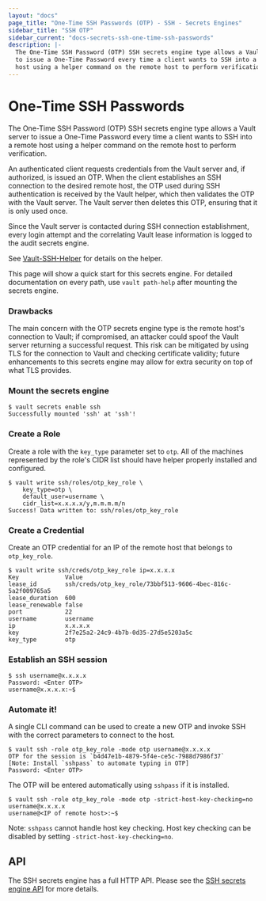 ```yaml
---
layout: "docs"
page_title: "One-Time SSH Passwords (OTP) - SSH - Secrets Engines"
sidebar_title: "SSH OTP"
sidebar_current: "docs-secrets-ssh-one-time-ssh-passwords"
description: |-
  The One-Time SSH Password (OTP) SSH secrets engine type allows a Vault server
  to issue a One-Time Password every time a client wants to SSH into a remote
  host using a helper command on the remote host to perform verification.
---
```


# One-Time SSH Passwords

The One-Time SSH Password (OTP) SSH secrets engine type allows a Vault server to
issue a One-Time Password every time a client wants to SSH into a remote host
using a helper command on the remote host to perform verification.

An authenticated client requests credentials from the Vault server and, if
authorized, is issued an OTP. When the client establishes an SSH connection to
the desired remote host, the OTP used during SSH authentication is received by
the Vault helper, which then validates the OTP with the Vault server. The Vault
server then deletes this OTP, ensuring that it is only used once.

Since the Vault server is contacted during SSH connection establishment, every
login attempt and the correlating Vault lease information is logged to the audit
secrets engine.

See [Vault-SSH-Helper](https://github.com/hashicorp/vault-ssh-helper) for
details on the helper.

This page will show a quick start for this secrets engine. For detailed
documentation on every path, use `vault path-help` after mounting the secrets
engine.

### Drawbacks

The main concern with the OTP secrets engine type is the remote host's
connection to Vault; if compromised, an attacker could spoof the Vault server
returning a successful request. This risk can be mitigated by using TLS for the
connection to Vault and checking certificate validity; future enhancements to
this secrets engine may allow for extra security on top of what TLS provides.

### Mount the secrets engine

```text
$ vault secrets enable ssh
Successfully mounted 'ssh' at 'ssh'!
```

### Create a Role

Create a role with the `key_type` parameter set to `otp`. All of the machines
represented by the role's CIDR list should have helper properly installed and
configured.

```text
$ vault write ssh/roles/otp_key_role \
    key_type=otp \
    default_user=username \
    cidr_list=x.x.x.x/y,m.m.m.m/n
Success! Data written to: ssh/roles/otp_key_role
```

### Create a Credential

Create an OTP credential for an IP of the remote host that belongs to
`otp_key_role`.

```text
$ vault write ssh/creds/otp_key_role ip=x.x.x.x
Key            	Value
lease_id       	ssh/creds/otp_key_role/73bbf513-9606-4bec-816c-5a2f009765a5
lease_duration 	600
lease_renewable	false
port           	22
username       	username
ip             	x.x.x.x
key            	2f7e25a2-24c9-4b7b-0d35-27d5e5203a5c
key_type       	otp
```

### Establish an SSH session

```text
$ ssh username@x.x.x.x
Password: <Enter OTP>
username@x.x.x.x:~$
```

### Automate it!

A single CLI command can be used to create a new OTP and invoke SSH with the
correct parameters to connect to the host.

```text
$ vault ssh -role otp_key_role -mode otp username@x.x.x.x
OTP for the session is `b4d47e1b-4879-5f4e-ce5c-7988d7986f37`
[Note: Install `sshpass` to automate typing in OTP]
Password: <Enter OTP>
```

The OTP will be entered automatically using `sshpass` if it is installed.

```text
$ vault ssh -role otp_key_role -mode otp -strict-host-key-checking=no username@x.x.x.x
username@<IP of remote host>:~$
```

Note: `sshpass` cannot handle host key checking. Host key checking can be
disabled by setting `-strict-host-key-checking=no`.

## API

The SSH secrets engine has a full HTTP API. Please see the
[SSH secrets engine API](/api/secret/ssh/index.html) for more
details.
